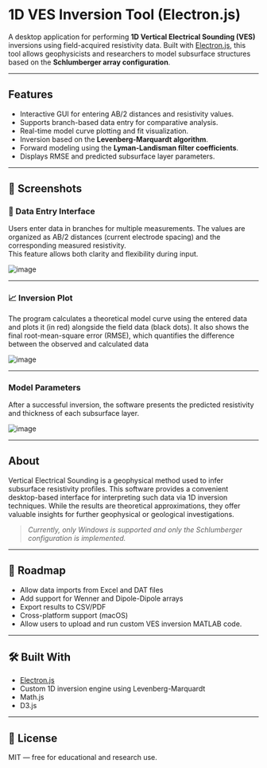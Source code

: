 # 1D VES Inversion Tool (Electron.js)

A desktop application for performing **1D Vertical Electrical Sounding (VES)** inversions using field-acquired resistivity data. Built with [Electron.js](https://www.electronjs.org/), this tool allows geophysicists and researchers to model subsurface structures based on the **Schlumberger array configuration**.

---

## Features

- Interactive GUI for entering AB/2 distances and resistivity values.
- Supports branch-based data entry for comparative analysis.
- Real-time model curve plotting and fit visualization.
- Inversion based on the **Levenberg-Marquardt algorithm**.
- Forward modeling using the **Lyman-Landisman filter coefficients**.
- Displays RMSE and predicted subsurface layer parameters.

---

## 📸 Screenshots

### 🧾 Data Entry Interface

Users enter data in branches for multiple measurements. The values are organized as AB/2 distances (current electrode spacing) and the corresponding measured resistivity.  
This feature allows both clarity and flexibility during input.

![image](https://github.com/user-attachments/assets/3d803fc8-0e7e-4738-91b4-cbb700a9f443)


---

### 📈 Inversion Plot

The program calculates a theoretical model curve using the entered data and plots it (in red) alongside the field data (black dots).
It also shows the final root-mean-square error (RMSE), which quantifies the difference between the observed and calculated data

![image](https://github.com/user-attachments/assets/40b9c9d0-c4e5-4e46-8365-06f218167136)


---

### Model Parameters

After a successful inversion, the software presents the predicted resistivity and thickness of each subsurface layer.  


![image](https://github.com/user-attachments/assets/b3867c8d-b3f8-4f20-ac49-f469643fcd53)


---

## About

Vertical Electrical Sounding is a geophysical method used to infer subsurface resistivity profiles. This software provides a convenient desktop-based interface for interpreting such data via 1D inversion techniques. While the results are theoretical approximations, they offer valuable insights for further geophysical or geological investigations.

>  *Currently, only Windows is supported and only the Schlumberger configuration is implemented.*

---

## 📌 Roadmap

- Allow data imports from Excel and DAT files 
- Add support for Wenner and Dipole-Dipole arrays 
- Export results to CSV/PDF  
- Cross-platform support (macOS)  
- Allow users to upload and run custom VES inversion MATLAB code.

---

## 🛠️ Built With

- [Electron.js](https://www.electronjs.org/)
- Custom 1D inversion engine using Levenberg-Marquardt
- Math.js
- D3.js

---

## 📄 License

MIT — free for educational and research use.









